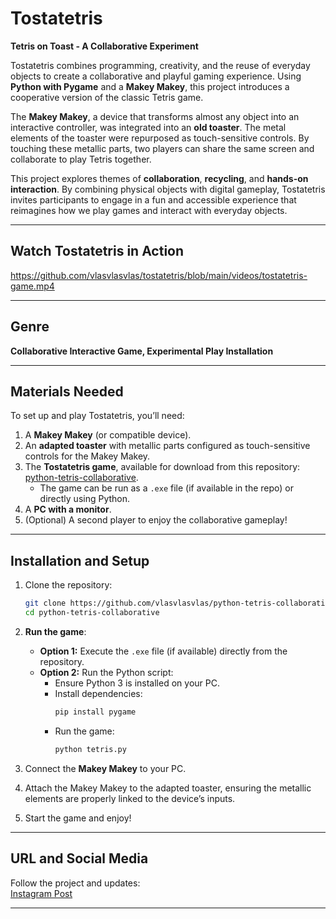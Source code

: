 # Tostatetris  
**Tetris on Toast - A Collaborative Experiment**  

Tostatetris combines programming, creativity, and the reuse of everyday objects to create a collaborative and playful gaming experience. Using **Python with Pygame** and a **Makey Makey**, this project introduces a cooperative version of the classic Tetris game.  

The **Makey Makey**, a device that transforms almost any object into an interactive controller, was integrated into an **old toaster**. The metal elements of the toaster were repurposed as touch-sensitive controls. By touching these metallic parts, two players can share the same screen and collaborate to play Tetris together.  

This project explores themes of **collaboration**, **recycling**, and **hands-on interaction**. By combining physical objects with digital gameplay, Tostatetris invites participants to engage in a fun and accessible experience that reimagines how we play games and interact with everyday objects.  

---

## Watch Tostatetris in Action

https://github.com/vlasvlasvlas/tostatetris/blob/main/videos/tostatetris-game.mp4


---

## Genre  
**Collaborative Interactive Game, Experimental Play Installation**  

---

## Materials Needed  
To set up and play Tostatetris, you’ll need:  
1. A **Makey Makey** (or compatible device).  
2. An **adapted toaster** with metallic parts configured as touch-sensitive controls for the Makey Makey.  
3. The **Tostatetris game**, available for download from this repository: [python-tetris-collaborative](https://github.com/vlasvlasvlas/python-tetris-colaborative).  
   - The game can be run as a `.exe` file (if available in the repo) or directly using Python.  
4. A **PC with a monitor**.  
5. (Optional) A second player to enjoy the collaborative gameplay!  

---

## Installation and Setup  

1. Clone the repository:  
   ```bash
   git clone https://github.com/vlasvlasvlas/python-tetris-collaborative.git
   cd python-tetris-collaborative
   ```  

2. **Run the game**:  
   - **Option 1:** Execute the `.exe` file (if available) directly from the repository.  
   - **Option 2:** Run the Python script:  
     - Ensure Python 3 is installed on your PC.  
     - Install dependencies:  
       ```bash
       pip install pygame
       ```  
     - Run the game:  
       ```bash
       python tetris.py
       ```  

3. Connect the **Makey Makey** to your PC.  
4. Attach the Makey Makey to the adapted toaster, ensuring the metallic elements are properly linked to the device’s inputs.  
5. Start the game and enjoy!  

---

## URL and Social Media  
Follow the project and updates:  
[Instagram Post](https://www.instagram.com/p/DDmf_GNOCWiImcdJpRexTr3deKa3saQhrpQExg0/)  

---
